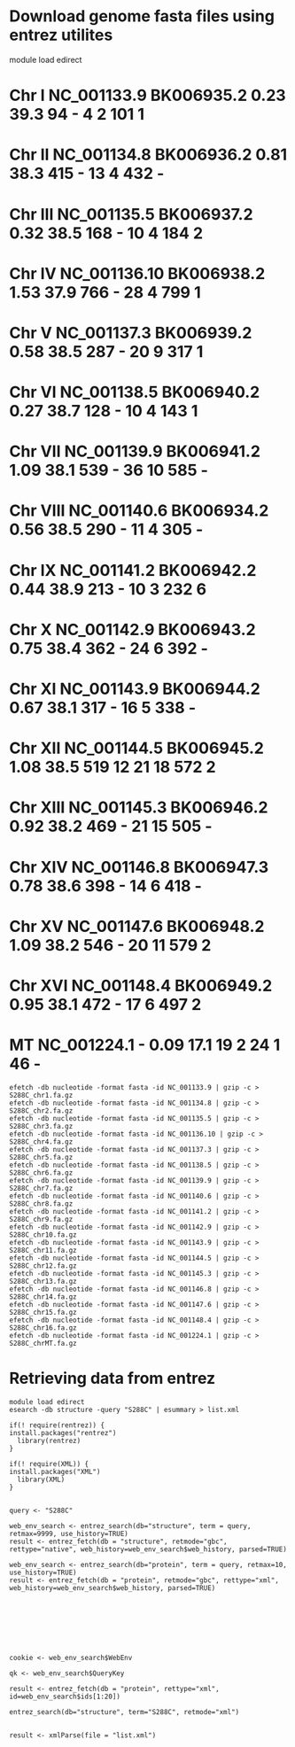# Download genome fasta files using entrez utilites
module load edirect

# Chr	I	    NC_001133.9	BK006935.2	0.23	39.3	94	-	4	2	101	1
# Chr	II	  NC_001134.8	BK006936.2	0.81	38.3	415	-	13	4	432	-
# Chr	III	  NC_001135.5	BK006937.2	0.32	38.5	168	-	10	4	184	2
# Chr	IV	  NC_001136.10	BK006938.2	1.53	37.9	766	-	28	4	799	1
# Chr	V	    NC_001137.3	BK006939.2	0.58	38.5	287	-	20	9	317	1
# Chr	VI	  NC_001138.5	BK006940.2	0.27	38.7	128	-	10	4	143	1
# Chr	VII	  NC_001139.9	BK006941.2	1.09	38.1	539	-	36	10	585	-
# Chr	VIII	NC_001140.6	BK006934.2	0.56	38.5	290	-	11	4	305	-
# Chr	IX	  NC_001141.2	BK006942.2	0.44	38.9	213	-	10	3	232	6
# Chr	X	    NC_001142.9	BK006943.2	0.75	38.4	362	-	24	6	392	-
# Chr	XI	  NC_001143.9	BK006944.2	0.67	38.1	317	-	16	5	338	-
# Chr	XII	  NC_001144.5	BK006945.2	1.08	38.5	519	12	21	18	572	2
# Chr	XIII	NC_001145.3	BK006946.2	0.92	38.2	469	-	21	15	505	-
# Chr	XIV	  NC_001146.8	BK006947.3	0.78	38.6	398	-	14	6	418	-
# Chr	XV	  NC_001147.6	BK006948.2	1.09	38.2	546	-	20	11	579	2
# Chr	XVI	  NC_001148.4	BK006949.2	0.95	38.1	472	-	17	6	497	2
# MT	      NC_001224.1	-	0.09	17.1	19	2	24	1	46	-

```
efetch -db nucleotide -format fasta -id NC_001133.9 | gzip -c > S288C_chr1.fa.gz
efetch -db nucleotide -format fasta -id NC_001134.8 | gzip -c > S288C_chr2.fa.gz
efetch -db nucleotide -format fasta -id NC_001135.5 | gzip -c > S288C_chr3.fa.gz
efetch -db nucleotide -format fasta -id NC_001136.10 | gzip -c > S288C_chr4.fa.gz
efetch -db nucleotide -format fasta -id NC_001137.3 | gzip -c > S288C_chr5.fa.gz
efetch -db nucleotide -format fasta -id NC_001138.5 | gzip -c > S288C_chr6.fa.gz
efetch -db nucleotide -format fasta -id NC_001139.9 | gzip -c > S288C_chr7.fa.gz
efetch -db nucleotide -format fasta -id NC_001140.6 | gzip -c > S288C_chr8.fa.gz
efetch -db nucleotide -format fasta -id NC_001141.2 | gzip -c > S288C_chr9.fa.gz
efetch -db nucleotide -format fasta -id NC_001142.9 | gzip -c > S288C_chr10.fa.gz
efetch -db nucleotide -format fasta -id NC_001143.9 | gzip -c > S288C_chr11.fa.gz
efetch -db nucleotide -format fasta -id NC_001144.5 | gzip -c > S288C_chr12.fa.gz
efetch -db nucleotide -format fasta -id NC_001145.3 | gzip -c > S288C_chr13.fa.gz
efetch -db nucleotide -format fasta -id NC_001146.8 | gzip -c > S288C_chr14.fa.gz
efetch -db nucleotide -format fasta -id NC_001147.6 | gzip -c > S288C_chr15.fa.gz
efetch -db nucleotide -format fasta -id NC_001148.4 | gzip -c > S288C_chr16.fa.gz
efetch -db nucleotide -format fasta -id NC_001224.1 | gzip -c > S288C_chrMT.fa.gz
```

# Retrieving data from entrez
```
module load edirect
esearch -db structure -query "S288C" | esummary > list.xml

if(! require(rentrez)) {
install.packages("rentrez")
  library(rentrez)
}

if(! require(XML)) {
install.packages("XML")
  library(XML)
}


query <- "S288C"

web_env_search <- entrez_search(db="structure", term = query, retmax=9999, use_history=TRUE)
result <- entrez_fetch(db = "structure", retmode="gbc", rettype="native", web_history=web_env_search$web_history, parsed=TRUE)

web_env_search <- entrez_search(db="protein", term = query, retmax=10, use_history=TRUE)
result <- entrez_fetch(db = "protein", retmode="gbc", rettype="xml", web_history=web_env_search$web_history, parsed=TRUE)








cookie <- web_env_search$WebEnv

qk <- web_env_search$QueryKey

result <- entrez_fetch(db = "protein", rettype="xml", id=web_env_search$ids[1:20])

entrez_search(db="structure", term="S288C", retmode="xml")


result <- xmlParse(file = "list.xml")
```
